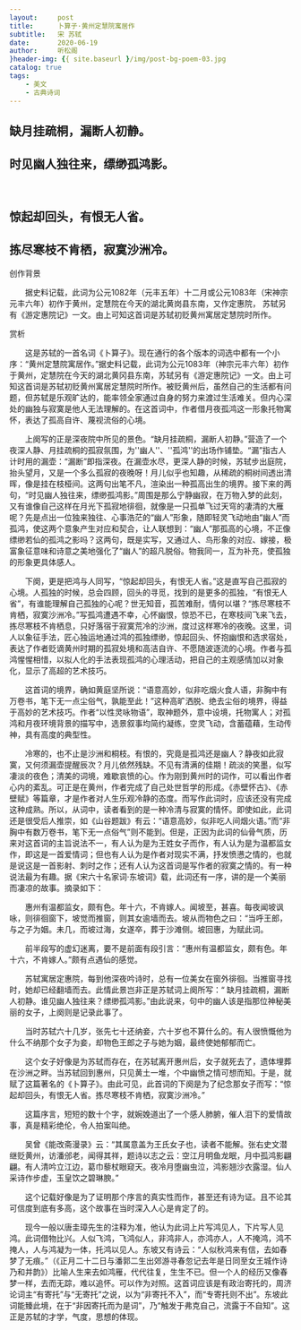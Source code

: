 ```yaml
---
layout:     post
title:      卜算子·黄州定慧院寓居作
subtitle:   宋 苏轼
date:       2020-06-19
author:     听松阁
}header-img: {{ site.baseurl }/img/post-bg-poem-03.jpg
catalog: true
tags:
    - 美文
    - 古典诗词
---
```


## 缺月挂疏桐，漏断人初静。
## 时见幽人独往来，缥缈孤鸿影。
&nbsp;
## 惊起却回头，有恨无人省。
## 拣尽寒枝不肯栖，寂寞沙洲冷。



创作背景

　　据史料记载，此词为公元1082年（元丰五年）十二月或公元1083年（宋神宗元丰六年）初作于黄州，定慧院在今天的湖北黄岗县东南，又作定惠院， 苏轼另有《游定惠院记》一文。由上可知这首词是苏轼初贬黄州寓居定慧院时所作。 



赏析

　　这是苏轼的一首名词《卜算子》。现在通行的各个版本的词选中都有一个小序：“黄州定慧院寓居作。”据史料记载，此词为公元1083年（神宗元丰六年）初作于黄州，定慧院在今天的湖北黄冈县东南，苏轼另有《游定惠院记》一文。由上可知这首词是苏轼初贬黄州寓居定慧院时所作。被贬黄州后，虽然自己的生活都有问题，但苏轼是乐观旷达的，能率领全家通过自身的努力来渡过生活难关。但内心深处的幽独与寂寞是他人无法理解的。在这首词中，作者借月夜孤鸿这一形象托物寓怀，表达了孤高自许、蔑视流俗的心境。　

　　上阕写的正是深夜院中所见的景色。“缺月挂疏桐，漏断人初静。”营造了一个夜深人静、月挂疏桐的孤寂氛围，为''幽人''、''孤鸿''的出场作铺垫。“漏”指古人计时用的漏壶：“漏断”即指深夜。在漏壶水尽，更深人静的时候，苏轼步出庭院，抬头望月，又是一个多么孤寂的夜晚呀！月儿似乎也知趣，从稀疏的桐树间透出清晖，像是挂在枝桠间。这两句出笔不凡，渲染出一种孤高出生的境界。接下来的两句，“时见幽人独往来，缥缈孤鸿影。”周围是那么宁静幽寂，在万物入梦的此刻，又有谁像自己这样在月光下孤寂地徘徊，就像是一只孤单飞过天穹的凄清的大雁呢？先是点出一位独来独往、心事浩茫的“幽人”形象，随即轻灵飞动地由“幽人”而孤鸿，使这两个意象产生对应和契合，让人联想到：“幽人”那孤高的心境，不正像缥缈若仙的孤鸿之影吗？这两句，既是实写，又通过人、鸟形象的对应、嫁接，极富象征意味和诗意之美地强化了“幽人”的超凡脱俗。物我同一，互为补充，使孤独的形象更具体感人。

　　下阕，更是把鸿与人同写，“惊起却回头，有恨无人省。”这是直写自己孤寂的心境。人孤独的时候，总会四顾，回头的寻觅，找到的是更多的孤独，“有恨无人省”，有谁能理解自己孤独的心呢？世无知音，孤苦难耐，情何以堪？“拣尽寒枝不肯栖，寂寞沙洲冷。”写孤鸿遭遇不幸，心怀幽恨，惊恐不已，在寒枝间飞来飞去，拣尽寒枝不肯栖息，只好落宿于寂寞荒冷的沙洲，度过这样寒冷的夜晚。这里，词人以象征手法，匠心独运地通过鸿的孤独缥缈，惊起回头、怀抱幽恨和选求宿处，表达了作者贬谪黄州时期的孤寂处境和高洁自许、不愿随波逐流的心境。作者与孤鸿惺惺相惜，以拟人化的手法表现孤鸿的心理活动，把自己的主观感情加以对象化，显示了高超的艺术技巧。 　

　　这首词的境界，确如黄庭坚所说：“语意高妙，似非吃烟火食人语，非胸中有万卷书，笔下无一点尘俗气，孰能至此！”这种高旷洒脱、绝去尘俗的境界，得益于高妙的艺术技巧。作者“以性灵咏物语”，取神题外，意中设境，托物寓人；对孤鸿和月夜环境背景的描写中，选景叙事均简约凝练，空灵飞动，含蓄蕴藉，生动传神，具有高度的典型性。

　　冷寒的，也不止是沙洲和桐枝。有恨的，究竟是孤鸿还是幽人？静夜如此寂寞，又何须漏壶提醒辰次？月儿依然残缺。不见有清满的佳期！疏淡的笑墨，似写凄淡的夜色；清美的词境，难歇哀愤的心。作为刚到黄州时的词作，可以看出作者心内的紊乱。可正是在黄州，作者完成了自己处世哲学的形成。《赤壁怀古》、《赤壁赋》等篇章，才是作者对人生乐观冷静的态度。而写作此词时，应该还没有完成这种成熟。所以，从词中，读者看到的是一种冷清与寂寞的情怀。即使如此，此词还是很受后人推崇，如《山谷题跋》有云：“语意高妙，似非吃人间烟火语。”而“非胸中有数万卷书，笔下无一点俗气”则不能到。但是，正因为此词的仙骨气质，历来对这首词的主旨说法不一，有人认为是为王姓女子而作，有人认为是为温都监女作，即这是一首爱情词；但也有人认为是作者对现实不满，抒发愤懑之情的，也就是说这是一首影射、刺时之作；还有人认为这首词是写作者的寂寞之情的。有一种说法最为有趣。据《宋六十名家词·东坡词》载，此词还有一序，讲的是一个美丽而凄凉的故事。摘录如下：

　　惠州有温都监女，颇有色。年十六，不肯嫁人。闻坡至，甚喜。每夜闻坡讽咏，则徘徊窗下，坡觉而推窗，则其女逾墙而去。坡从而物色之曰：“当呼王郎，与之子为姻。未几，而坡过海，女遂卒，葬于沙滩侧。坡回惠，为赋此词。

　　前半段写的虚幻迷离，要不是前面有段引言：“惠州有温都监女，颇有色。年十六，不肯嫁人。”颇有点遇仙的感觉。

　　苏轼寓居定惠院，每到他深夜吟诗时，总有一位美女在窗外徘徊。当推窗寻找时，她却已经翻墙而去。此情此景岂非正是苏轼词上阕所写：“ 缺月挂疏桐，漏断人初静。谁见幽人独往来？缥缈孤鸿影。”由此说来，句中的幽人该是指那位神秘美丽的女子，上阕则是记录此事了。

　　当时苏轼六十几岁，张先七十还纳妾，六十岁也不算什么的。有人很愤慨他为什么不纳那个女子为妾，却物色王郎之子与她为姻，最终使她郁郁而亡。

　　这个女子好像是为苏轼而存在，在苏轼离开惠州后，女子就死去了，遗体埋葬在沙洲之畔。当苏轼回到惠州，只见黄土一堆，个中幽愤之情可想而知。于是，就赋了这篇著名的《卜算子》。由此可见，此首词的下阕是为了纪念那女子而写：“惊起却回头，有恨无人省。拣尽寒枝不肯栖，寂寞沙洲冷。”

　　这篇序言，短短的数十个字，就婉娩道出了一个感人肺腑，催人泪下的爱情故事，真是精彩绝伦，令人拍案叫绝。

　　吴曾《能改斋漫录》云：“其属意盖为王氏女子也，读者不能解。张右史文潜继贬黄州，访潘邠老，闻得其祥，题诗以志之云：空江月明鱼龙眠，月中孤鸿影翩翩。有人清吟立江边，葛巾藜杖眼窥天。夜冷月堕幽虫泣，鸿影翘沙衣露湿。仙人采诗作步虚，玉皇饮之碧琳腴。”

　　这个记载好像是为了证明那个序言的真实性而作，甚至还有诗为证。且不论其可信度到底有多高，这个故事在当时深入人心是肯定了的。

　　现今一般以唐圭璋先生的注释为准，他认为此词上片写鸿见人，下片写人见鸿。此词借物比兴。人似飞鸿，飞鸿似人，非鸿非人，亦鸿亦人，人不掩鸿，鸿不掩人，人与鸿凝为一体，托鸿以见人。东坡又有诗云：“人似秋鸿来有信，去如春梦了无痕。”（《正月二十二日与潘郭二生出郊游寻春忽记去年是日同至女王城作诗乃和并韵》）比喻人生来去如鸿雁，代代往复，生生不已。但一个人的经历又像春梦一样，去而无踪，难以追怀。可以作为对照。这首词应该是有政治寄托的，周济论词主“有寄托”与“无寄托”之说，以为“非寄托不入”，而“专寄托则不出”。东坡此词能臻此境，在于“非因寄托而为是词”，乃“触发于弗克自己，流露于不自知”。这正是苏轼的才学，气度，思想的体现。
